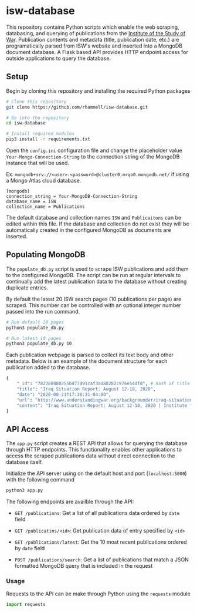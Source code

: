 # isw-database
This repository contains Python scripts which enable the web scraping, databasing, and querying of publications from the [Institute of the Study of War](http://www.understandingwar.org/). Publication contents and metadata (title, publication date, etc.) are programatically parsed from ISW's website and inserted into a MongoDB document database. A Flask based API provides HTTP endpoint access for outside applications to query the database.

## Setup
Begin by cloning this repository and installing the required Python packages

```bash
# Clone this repository
git clone https://github.com/rhammell/isw-database.git

# Go into the repository
cd isw-database

# Install required modules
pip3 install -r requirements.txt
```

Open the `config.ini` configuration file and change the placeholder value `Your-Mongo-Connection-String` to the connection string of the MongoDB instance that will be used. 

Ex. `mongodb+srv://<user>:<password>@cluster0.mrqo0.mongodb.net/` if using a Mongo Atlas cloud database. 

```
[mongodb]
connection_string = Your-MongoDB-Connection-String
database_name = ISW
collection_name = Publications
```

The default database and collection names `ISW` and `Publicaitons` can be edited within this file. If the database and collection do not exist they will be automatically created in the configured MongoDB as documents are inserted. 


## Populating MongoDB

The `populate_db.py` script is used to scrape ISW publications and add them to the configured MongoDB. The script can be run at regular intervals to continually add the latest publication data to the database without creating duplicate entries.

By default the latest 20 ISW search pages (10 publications per page) are scraped. This number can be controlled with an optional integer number passed into the run command. 

```bash
# Run default 20 pages
python3 populate_db.py

# Run latest 10 pages
python3 populate_db.py 10
```

Each publication webpage is parsed to collect its text body and other metadata. Below is an example of the document structure for each publication added to the database. 

```python
{
    "_id": "782260080255bd77491caf3ad88282c976e54dfd", # Hash of title and date
    "title": "Iraq Situation Report: August 12-18, 2020",
    "date": "2020-08-21T17:38:31-04:00",
    "url": "http://www.understandingwar.org/backgrounder/iraq-situation-report-august-12-18-2020",
    "content": "Iraq Situation Report: August 12-18, 2020 | Institute for the ..."
}
```

## API Access

The `app.py` script creates a REST API that allows for querying the database through HTTP endpoints. This functionality enables other applications to access the scraped publications data without direct connection to the database itself. 

Initialize the API server using on the default host and port (`localhost:5000`) with the following command

```bash
python3 app.py
```

The following endpoints are availble through the API: 

- `GET /publications`: Get a list of all publications data ordered by `date` field

- `GET /publicatins/<id>`: Get publication data of entry specified by `<id>`

- `GET /publications/latest`: Get the 10 most recent publications ordered by `date` field

- `POST /publications/search`: Get a list of publications that match a JSON formatted MongoDB query that is included in the request


### Usage

Requests to the API can be make through Python using the `requests` module

```python
import requests
```











